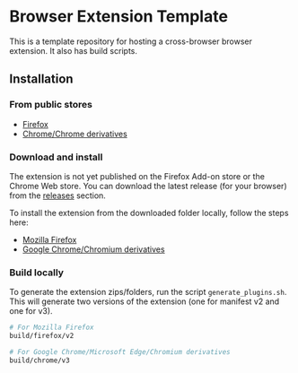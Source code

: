 # Browser Extension Template

This is a template repository for hosting a cross-browser browser extension. It also has build scripts.

## Installation

### From public stores 

- [Firefox](https://addons.mozilla.org/en-US/firefox/)
- [Chrome/Chrome derivatives](https://chromewebstore.google.com/)

### Download and install
The extension is not yet published on the Firefox Add-on store or the Chrome Web store.
You can download the latest release (for your browser) from the [releases](/mariyabytes/releases) section.

To install the extension from the downloaded folder locally, follow the steps here:
- [Mozilla Firefox](https://extensionworkshop.com/documentation/develop/temporary-installation-in-firefox/)
- [Google Chrome/Chromium derivatives](https://developer.chrome.com/docs/extensions/get-started/tutorial/hello-world#load-unpacked)


### Build locally
To generate the extension zips/folders, run the script `generate_plugins.sh`.\
This will generate two versions of the extension (one for manifest v2 and one for v3).

```sh
# For Mozilla Firefox
build/firefox/v2

# For Google Chrome/Microsoft Edge/Chromium derivatives
build/chrome/v3
```

